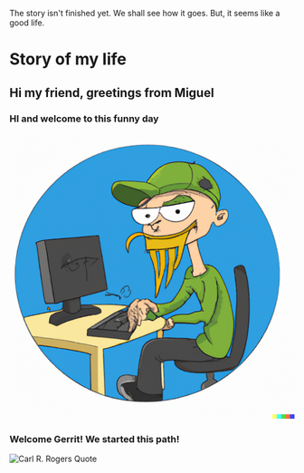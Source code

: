 The story isn't finished yet. We shall see how it goes. But, it seems like a good life.
# Story of my life
## Hi my friend, greetings from Miguel ##


### HI and welcome to this funny day

![funny programmer](/images/FunnyProgrammerWithCap.png)

### Welcome Gerrit! We started this path! 
![Carl R. Rogers Quote](https://quotefancy.com/media/wallpaper/3840x2160/2093649-Carl-R-Rogers-Quote-The-good-life-is-a-process-not-a-state-of.jpg)
